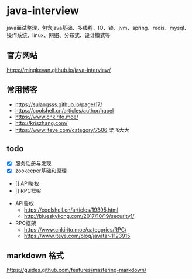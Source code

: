 # java-interview
java面试整理，包含java基础、多线程、IO、锁、jvm、spring、redis、mysql、操作系统、linux、网络、分布式、设计模式等

## 官方网站
https://mingkevan.github.io/java-interview/

## 常用博客

* https://sulangsss.github.io/page/17/
* https://coolshell.cn/articles/author/haoel
* https://www.cnkirito.moe/
* http://kriszhang.com/
* https://www.iteye.com/category/7506 梁飞大大

## todo

- [x] 服务注册与发现
- [x] zookeeper基础和原理
- [] API鉴权
- [] RPC框架

* API鉴权
    * https://coolshell.cn/articles/19395.html
    * http://blueskykong.com/2017/10/19/security1/
* RPC框架
    * https://www.cnkirito.moe/categories/RPC/
    * https://www.iteye.com/blog/javatar-1123915
    
## markdown 格式
https://guides.github.com/features/mastering-markdown/
